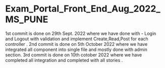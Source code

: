 # Exam_Portal_Front_End_Aug_2022_MS_PUNE
1st commit is done on 29th Sept. 2022 where we have done with - Login and Logout with validation and implement Create,Read,Post for each controller .
2nd commit is done on 5th October 2022 where we have integrated all component into single file and mostly done with admin section.
3rd commit is done on 10th cotober 2022 where we have completed all integration and completed with all stories .
